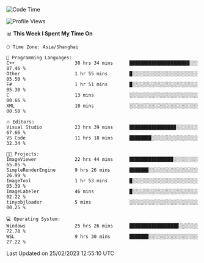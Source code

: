 <!--START_SECTION:waka-->
![Code Time](http://img.shields.io/badge/Code%20Time-694%20hrs%2025%20mins-blue)

![Profile Views](http://img.shields.io/badge/Profile%20Views-1-blue)

📊 **This Week I Spent My Time On** 

```text
🕑︎ Time Zone: Asia/Shanghai

💬 Programming Languages: 
C++                      30 hrs 34 mins      ██████████████████████░░░   87.46 % 
Other                    1 hr 55 mins        █░░░░░░░░░░░░░░░░░░░░░░░░   05.50 % 
F#                       1 hr 51 mins        █░░░░░░░░░░░░░░░░░░░░░░░░   05.30 % 
C                        13 mins             ░░░░░░░░░░░░░░░░░░░░░░░░░   00.66 % 
XML                      10 mins             ░░░░░░░░░░░░░░░░░░░░░░░░░   00.50 % 

🔥 Editors: 
Visual Studio            23 hrs 39 mins      █████████████████░░░░░░░░   67.66 % 
VS Code                  11 hrs 18 mins      ████████░░░░░░░░░░░░░░░░░   32.34 % 

🐱‍💻 Projects: 
ImageViewer              22 hrs 44 mins      ████████████████░░░░░░░░░   65.05 % 
SimpleRenderEngine       9 hrs 26 mins       ███████░░░░░░░░░░░░░░░░░░   26.99 % 
ImageTool                1 hr 53 mins        █░░░░░░░░░░░░░░░░░░░░░░░░   05.39 % 
ImageLabeler             46 mins             █░░░░░░░░░░░░░░░░░░░░░░░░   02.22 % 
tinyobjloader            5 mins              ░░░░░░░░░░░░░░░░░░░░░░░░░   00.25 % 

💻 Operating System: 
Windows                  25 hrs 26 mins      ██████████████████░░░░░░░   72.78 % 
WSL                      9 hrs 30 mins       ███████░░░░░░░░░░░░░░░░░░   27.22 % 
```


 Last Updated on 25/02/2023 12:55:10 UTC
<!--END_SECTION:waka-->